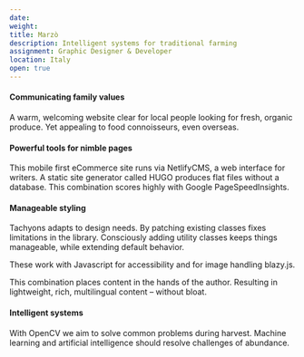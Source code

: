 ```yaml
---
date:
weight:
title: Marzò
description: Intelligent systems for traditional farming
assignment: Graphic Designer & Developer
location: Italy
open: true
---
```


<!--date: 2019-02-03T15:49:50.219Z-->

<!--
{{/* <flickity src="https://inspiredlabs.co.uk/images/3si-sales.jpg" title="3Si marketing content" selectCell="flkty.selectCell( value, isWrapped, isInstant )" > */}}
-->

#### Communicating family values
A warm, welcoming website clear for local people looking for fresh, organic produce. Yet appealing to food connoisseurs, even overseas.

#### Powerful tools for nimble pages

This mobile first eCommerce site runs via NetlifyCMS, a web interface for writers. A static site generator called HUGO produces flat files without a database. This combination scores highly with Google PageSpeedInsights.

#### Manageable styling
Tachyons adapts to design needs. By patching existing classes fixes limitations in the library. Consciously adding utility classes keeps things manageable, while extending default behavior. 

These work with Javascript for accessibility and for image handling blazy.js.

<!--list.js handles client-side search. And the gallery is handled by Flickity.-->

This combination places content in the hands of the author. Resulting in lightweight, rich, multilingual content – without bloat. 

#### Intelligent systems
With OpenCV we aim to solve common problems during harvest. Machine learning and artificial intelligence should resolve challenges of abundance.


<!--Design & Development. Winter&nbsp;2017 - Spring&nbsp;2019
  Marzò-->
<!--
### Marzò are interested in technology that can improve their fledgling business.
#### The problem with quality control
Automating farm activities isn't always viable, and still relies on a hierarchy of farmhands.
Monitoring people's output is often met with resistance. So to improve precision harvesting and simplify the rules, algorithmic comparison provides a cost-effective way to monitor yeilds. By prototyping with OpenCV, the business is exploring the viability of automation and reaping the benefits.
-->
